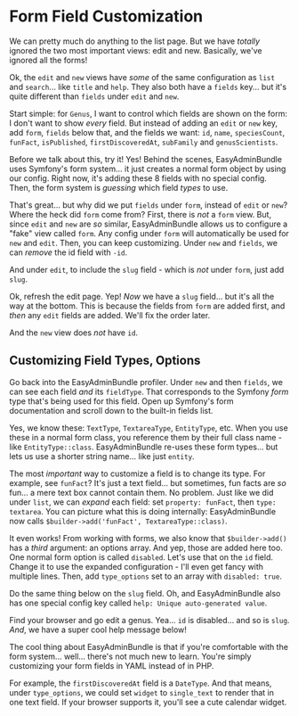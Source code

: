 # Form Field Customization

We can pretty much do anything to the list page. But we have *totally* ignored
the two most important views: edit and new. Basically, we've ignored all the forms!

Ok, the `edit` and `new` views have *some* of the same configuration as `list`
and `search`... like `title` and `help`. They also both have a `fields` key...
but it's quite different than `fields` under `edit` and `new`.

Start simple: for `Genus`, I want to control which fields are shown on the form:
I don't want to show *every* field. But instead of adding an `edit`
or `new` key, add `form`, `fields` below that, and the fields we want: `id`, `name`,
`speciesCount`, `funFact`, `isPublished`, `firstDiscoveredAt`, `subFamily` and
`genusScientists`.

Before we talk about this, try it! Yes! Behind the scenes, EasyAdminBundle uses
Symfony's form system... it just creates a normal form object by using our config.
Right now, it's adding these 8 fields with no special config. Then, the form system
is *guessing* which field *types* to use.

That's great... but why did we put `fields` under `form`, instead of `edit` or
`new`? Where the heck did `form` come from? First, there is *not* a `form` view.
But, since `edit` and `new` are *so* similar, EasyAdminBundle allows us to configure
a "fake" view called `form`. Any config under `form` will automatically be used for
`new` and `edit`. Then, you can keep customizing. Under `new` and `fields`, we can
*remove* the id field with `-id`.

And under `edit`, to include the `slug` field - which is *not* under `form`, just
add `slug`.

Ok, refresh the edit page. Yep! *Now* we have a `slug` field... but it's all the
way at the bottom. This is because the fields from `form` are added first, and *then*
any `edit` fields are added. We'll fix the order later.

And the `new` view does *not* have `id`.

## Customizing Field Types, Options

Go back into the EasyAdminBundle profiler. Under `new` and then `fields`, we can
see each field *and* its `fieldType`. That corresponds to the Symfony *form* type
that's being used for this field. Open up Symfony's form documentation and scroll
down to the built-in fields list.

Yes, we know these: `TextType`, `TextareaType`, `EntityType`, etc. When you use these
in a normal form class, you reference them by their full class name - like
`EntityType::class`. EasyAdminBundle re-uses these form types... but lets us use
a shorter string name... like just `entity`.

The most *important* way to customize a field is to change its type. For example,
see `funFact`? It's just a text field... but sometimes, fun facts are *so* fun...
a mere text box cannot contain them. No problem. Just like we did under `list`, we
can *expand* each field: set `property: funFact`, then `type: textarea`. You can
picture what this is doing internally: EasyAdminBundle now calls
`$builder->add('funFact', TextareaType::class)`.

It even works! From working with forms, we also know that `$builder->add()` has
a *third* argument: an options array. And yep, those are added here too. One normal
form option is called `disabled`. Let's use that on the `id` field. Change it to
use the expanded configuration - I'll even get fancy with multiple lines. Then, add
`type_options` set to an array with `disabled: true`.

Do the same thing below on the `slug` field. Oh, and EasyAdminBundle also has one
special config key called `help: Unique auto-generated value`.

Find your browser and go edit a genus. Yea... `id` is disabled... and so is `slug`.
*And*, we have a super cool help message below!

The cool thing about EasyAdminBundle is that if you're comfortable with the form
system... well... there's not much new to learn. You're simply customizing your
form fields in YAML instead of in PHP. 

For example, the `firstDiscoveredAt` field is a `DateType`. And that means, under
`type_options`, we could set `widget` to `single_text` to render that in one text
field. If your browser supports it, you'll see a cute calendar widget.
